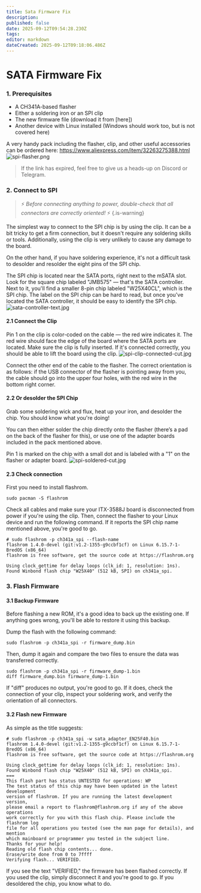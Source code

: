 ```yaml
---
title: Sata Firmware Fix
description: 
published: false
date: 2025-09-12T09:54:28.230Z
tags: 
editor: markdown
dateCreated: 2025-09-12T09:18:06.486Z
---
```


# SATA Firmware Fix

### 1. Prerequisites

- A CH341A-based flasher
- Either a soldering iron or an SPI clip
- The new firmware file (download it from [here])
- Another device with Linux installed (Windows should work too, but is not covered here)

A very handy pack including the flasher, clip, and other useful accessories can be ordered here:
 https://www.aliexpress.com/item/32263275388.html
 ![spi-flasher.png](/wiki-itx3588j-pics/spi-flasher.png)
 >If the link has expired, feel free to give us a heads-up on Discord or Telegram.
 
 ### 2. Connect to SPI
> ⚡ *Before connecting anything to power, double-check that all connectors are correctly oriented!* ⚡ 
{.is-warning}



The simplest way to connect to the SPI chip is by using the clip. It can be a bit tricky to get a firm connection, but it doesn't require any soldering skills or tools. Additionally, using the clip is very unlikely to cause any damage to the board.

On the other hand, if you have soldering experience, it's not a difficult task to desolder and resolder the eight pins of the SPI chip.

The SPI chip is located near the SATA ports, right next to the mSATA slot. Look for the square chip labeled "JMB575" — that's the SATA controller. Next to it, you'll find a smaller 8-pin chip labeled "W25X40CL", which is the SPI chip. The label on the SPI chip can be hard to read, but once you've located the SATA controller, it should be easy to identify the SPI chip.
 ![sata-controller-text.jpg](/wiki-itx3588j-pics/sata-controller-text.jpg)
 #### 2.1 Connect the Clip

Pin 1 on the clip is color-coded on the cable — the red wire indicates it. The red wire should face the edge of the board where the SATA ports are located.
Make sure the clip is fully inserted. If it's connected correctly, you should be able to lift the board using the clip.
![spi-clip-connected-cut.jpg](/wiki-itx3588j-pics/spi-clip-connected-cut.jpg)

Connect the other end of the cable to the flasher. The correct orientation is as follows: if the USB connector of the flasher is pointing away from you, the cable should go into the upper four holes, with the red wire in the bottom right corner.
 
 
 #### 2.2 Or desolder the SPI Chip
Grab some soldering wick and flux, heat up your iron, and desolder the chip. You should know what you're doing!

You can then either solder the chip directly onto the flasher (there’s a pad on the back of the flasher for this), or use one of the adapter boards included in the pack mentioned above.

Pin 1 is marked on the chip with a small dot and is labeled with a "1" on the flasher or adapter board.
![spi-soldered-cut.jpg](/wiki-itx3588j-pics/spi-soldered-cut.jpg)

#### 2.3 Check connection
First you need to install flashrom.
```
sudo pacman -S flashrom
```
Check all cables and make sure your ITX-3588J board is disconnected from power if you're using the clip.
Then, connect the flasher to your Linux device and run the following command.
If it reports the SPI chip name mentioned above, you're good to go.
```
# sudo flashrom -p ch341a_spi --flash-name
flashrom 1.4.0-devel (git:v1.2-1355-g9ccbf1cf) on Linux 6.15.7-1-BredOS (x86_64)
flashrom is free software, get the source code at https://flashrom.org

Using clock_gettime for delay loops (clk_id: 1, resolution: 1ns).
Found Winbond flash chip "W25X40" (512 kB, SPI) on ch341a_spi.
```


### 3. Flash Firmware

#### 3.1 Backup Firmware
Before flashing a new ROM, it's a good idea to back up the existing one.
If anything goes wrong, you'll be able to restore it using this backup.

Dump the flash with the following command:
```
sudo flashrom -p ch341a_spi -r firmware_dump.bin
```
Then, dump it again and compare the two files to ensure the data was transferred correctly.
```
sudo flashrom -p ch341a_spi -r firmware_dump-1.bin
diff firmware_dump.bin firmware_dump-1.bin
```
If "diff" produces no output, you're good to go.
If it does, check the connection of your clip, inspect your soldering work, and verify the orientation of all connectors.

#### 3.2 Flash new Firmware
As simple as the title suggests:
```
# sudo flashrom -p ch341a_spi -w sata_adapter_EN25F40.bin 
flashrom 1.4.0-devel (git:v1.2-1355-g9ccbf1cf) on Linux 6.15.7-1-BredOS (x86_64)
flashrom is free software, get the source code at https://flashrom.org

Using clock_gettime for delay loops (clk_id: 1, resolution: 1ns).
Found Winbond flash chip "W25X40" (512 kB, SPI) on ch341a_spi.
===
This flash part has status UNTESTED for operations: WP
The test status of this chip may have been updated in the latest development
version of flashrom. If you are running the latest development version,
please email a report to flashrom@flashrom.org if any of the above operations
work correctly for you with this flash chip. Please include the flashrom log
file for all operations you tested (see the man page for details), and mention
which mainboard or programmer you tested in the subject line.
Thanks for your help!
Reading old flash chip contents... done.
Erase/write done from 0 to 7ffff
Verifying flash... VERIFIED.
```

If you see the text "VERIFIED," the firmware has been flashed correctly. If you used the clip, simply disconnect it and you're good to go. If you desoldered the chip, you know what to do.